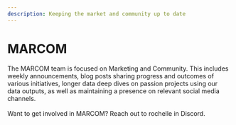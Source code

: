 ```yaml
---
description: Keeping the market and community up to date
---
```


# MARCOM

The MARCOM team is focused on Marketing and Community. This includes weekly announcements, blog posts sharing progress and outcomes of various initiatives, longer data deep dives on passion projects using our data outputs, as well as maintaining a presence on relevant social media channels.\
\
Want to get involved in MARCOM? Reach out to rochelle in Discord.
